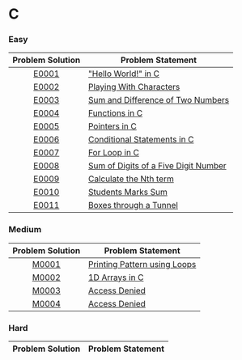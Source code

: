 # C

### Easy

|Problem Solution|Problem Statement|
|:--------------:|-----------------|
|[E0001]|["Hello World!" in C]|
|[E0002]|[Playing With Characters]|
|[E0003]|[Sum and Difference of Two Numbers]|
|[E0004]|[Functions in C]|
|[E0005]|[Pointers in C]|
|[E0006]|[Conditional Statements in C]|
|[E0007]|[For Loop in C]|
|[E0008]|[Sum of Digits of a Five Digit Number]|
|[E0009]|[Calculate the Nth term]|
|[E0010]|[Students Marks Sum]|
|[E0011]|[Boxes through a Tunnel]|

### Medium

|Problem Solution|Problem Statement|
|:--------------:|-----------------|
|[M0001]|[Printing Pattern using Loops]|
|[M0002]|[1D Arrays in C]|
|[M0003]|[Access Denied]|
|[M0004]|[Access Denied]|

### Hard

|Problem Solution|Problem Statement|
|:--------------:|-----------------|

[//]: # (Easy)

[E0001]: Easy/E0001.c
["Hello World!" in C]: https://www.hackerrank.com/challenges/hello-world-c/problem

[E0002]: Easy/E0002.c
[Playing With Characters]: https://www.hackerrank.com/challenges/playing-with-characters/problem

[E0003]: Easy/E0003.c
[Sum and Difference of Two Numbers]: https://www.hackerrank.com/challenges/sum-numbers-c/problem

[E0004]: Easy/E0004.c
[Functions in C]: https://www.hackerrank.com/challenges/functions-in-c/problem

[E0005]: Easy/E0005.c
[Pointers in C]: https://www.hackerrank.com/challenges/pointer-in-c/problem

[E0006]: Easy/E0006.c
[Conditional Statements in C]: https://www.hackerrank.com/challenges/conditional-statements-in-c/problem

[E0007]: Easy/E0007.c
[For Loop in C]: https://www.hackerrank.com/challenges/for-loop-in-c/problem

[E0008]: Easy/E0008.c
[Sum of Digits of a Five Digit Number]: https://www.hackerrank.com/challenges/sum-of-digits-of-a-five-digit-number/problem

[E0009]: Easy/E0009.c
[Calculate the Nth term]: https://www.hackerrank.com/challenges/recursion-in-c/problem

[E0010]: Easy/E0010.c
[Students Marks Sum]: https://www.hackerrank.com/challenges/students-marks-sum/problem

[E0011]: Easy/E0011.c
[Boxes through a Tunnel]: https://www.hackerrank.com/challenges/too-high-boxes/problem

[//]: # (Medium)

[M0001]: Medium/M0001.c
[Printing Pattern using Loops]: https://www.hackerrank.com/challenges/printing-pattern-2/problem

[M0002]: Medium/M0002.c
[1D Arrays in C]: https://www.hackerrank.com/challenges/1d-arrays-in-c/problem

[M0003]: Medium/M0003.c
[Access Denied]: https://www.hackerrank.com/challenges/reverse-array-c/problem

[M0004]: Medium/M0004.c
[Access Denied]: https://www.hackerrank.com/challenges/printing-tokens-/problem

[//]: # (Hard)

[//]: # (EOF)